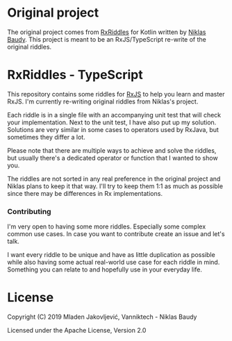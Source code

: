 # Original project

The original project comes from [RxRiddles](https://github.com/vanniktech/RxRiddles) for Kotlin written by [Niklas Baudy](https://github.com/vanniktech). This project is meant to be an RxJS/TypeScript re-write of the original riddles.

# RxRiddles - TypeScript

This repository contains some riddles for [RxJS](https://github.com/ReactiveX/rxjs) to help you learn and master RxJS. I'm currently re-writing original riddles from Niklas's project.

Each riddle is in a single file with an accompanying unit test that will check your implementation. Next to the unit test, I have also put up my solution. Solutions are very similar in some cases to operators used by RxJava, but sometimes they differ a lot.
 
Please note that there are multiple ways to achieve and solve the riddles, but usually there's a dedicated operator or function that I wanted to show you.

The riddles are not sorted in any real preference in the original project and Niklas plans to keep it that way. I'll try to keep them 1:1 as much as possible since there may be differences in Rx implementations.

### Contributing

I'm very open to having some more riddles. Especially some complex common use cases. In case you want to contribute create an issue and let's talk.

I want every riddle to be unique and have as little duplication as possible while also having some actual real-world use case for each riddle in mind. Something you can relate to and hopefully use in your everyday life.

# License

Copyright (C) 2019 Mladen Jakovljević, Vanniktech - Niklas Baudy

Licensed under the Apache License, Version 2.0
